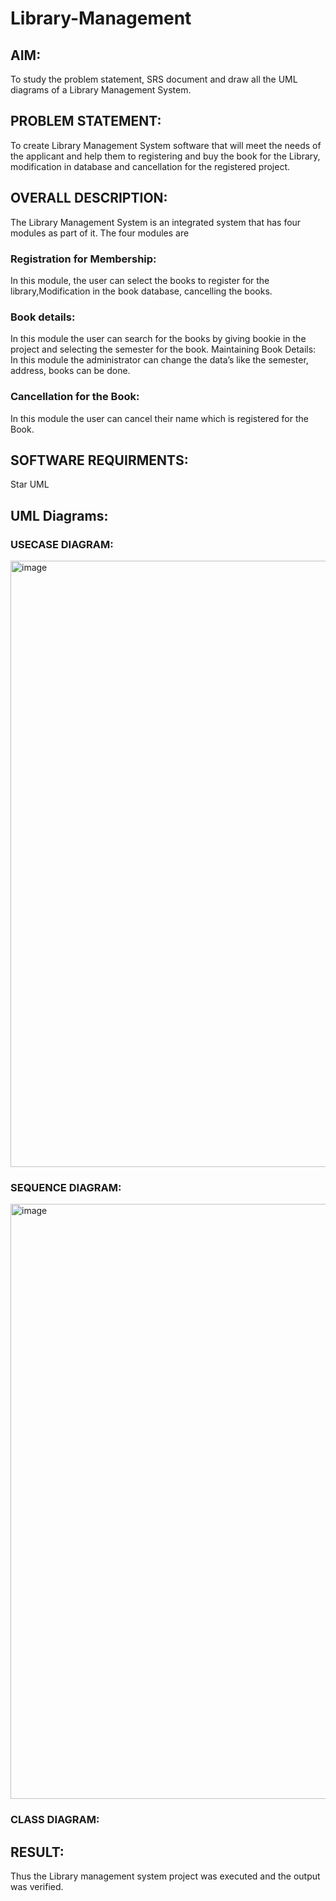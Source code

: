 # Library-Management
## AIM:
To study the problem statement, SRS document and draw all the UML diagrams of a Library Management System.
## PROBLEM STATEMENT:
To create Library Management System software that will meet the needs of the applicant
and help them to registering and buy the book for the Library, modification in database and
cancellation for the registered project.
## OVERALL DESCRIPTION:
The Library Management System is an integrated system that has four modules as part of
it. The four modules are
### Registration for Membership:
In this module, the user can select the books to register for the library,Modification in the book
database, cancelling the books.
### Book details:
In this module the user can search for the books by giving bookie in the project and selecting
the semester for the book.
Maintaining Book Details:
In this module the administrator can change the data’s like the semester, address, books can be
done.
### Cancellation for the Book:
In this module the user can cancel their name which is registered for the Book.
## SOFTWARE REQUIRMENTS:
Star UML
## UML Diagrams:
### USECASE DIAGRAM:

<img width="1863" height="970" alt="image" src="https://github.com/user-attachments/assets/c13ab8be-6170-4467-93d1-8a9bd9dc892f" />

### SEQUENCE DIAGRAM:

<img width="1533" height="952" alt="image" src="https://github.com/user-attachments/assets/3f1877a6-118e-4f2f-9c44-da264d04749d" />

### CLASS DIAGRAM:


## RESULT:
Thus the Library management system project was executed and the output was verified.
